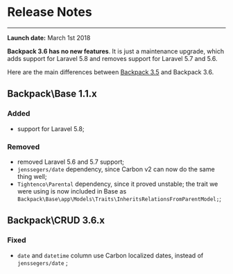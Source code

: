 # Release Notes

---

**Launch date:** March 1st 2018

**Backpack 3.6 has no new features**. It is just a maintenance upgrade, which adds support for Laravel 5.8 and removes support for Laravel 5.7 and 5.6.

Here are the main differences between [Backpack 3.5](https://backpackforlaravel.com/docs/3.5) and Backpack 3.6.

<a name="backpack-base-1-1-x"></a>
## Backpack\Base 1.1.x

### Added
- support for Laravel 5.8;

### Removed
- removed Laravel 5.6 and 5.7 support;
- ```jenssegers/date``` dependency, since Carbon v2 can now do the same thing well;
- ```Tightenco\Parental``` dependency, since it proved unstable; the trait we were using is now included in Base as ```Backpack\Base\app\Models\Traits\InheritsRelationsFromParentModel;```;

<a name="backpack-crud-3-6-x"></a>
## Backpack\CRUD 3.6.x

### Fixed

- ```date``` and ```datetime``` column use Carbon localized dates, instead of ```jenssegers/date``` ;